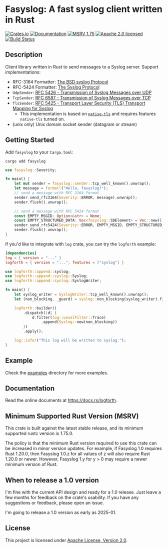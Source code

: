# Fasyslog: A fast syslog client written in Rust

[![Crates.io][crates-badge]][crates-url]
[![Documentation][docs-badge]][docs-url]
[![MSRV 1.75][msrv-badge]](https://www.whatrustisit.com)
[![Apache 2.0 licensed][license-badge]][license-url]
[![Build Status][actions-badge]][actions-url]

[crates-badge]: https://img.shields.io/crates/v/fasyslog.svg
[crates-url]: https://crates.io/crates/fasyslog
[docs-badge]: https://docs.rs/fasyslog/badge.svg
[msrv-badge]: https://img.shields.io/badge/MSRV-1.75-green?logo=rust
[docs-url]: https://docs.rs/fasyslog
[license-badge]: https://img.shields.io/crates/l/fasyslog
[license-url]: LICENSE
[actions-badge]: https://github.com/fast/fasyslog/workflows/CI/badge.svg
[actions-url]:https://github.com/fast/fasyslog/actions?query=workflow%3ACI

## Description

Client library written in Rust to send messages to a Syslog server. Support implementations:

* RFC-3164 Formatter: [The BSD syslog Protocol](https://datatracker.ietf.org/doc/html/rfc3164)
* RFC-5424 Formatter: [The Syslog Protocol](https://datatracker.ietf.org/doc/html/rfc5424)
* `UdpSender`: [RFC 5426 - Transmission of Syslog Messages over UDP](https://datatracker.ietf.org/doc/html/rfc5426)
* `TcpSender`: [RFC 6587 - Transmission of Syslog Messages over TCP](https://datatracker.ietf.org/doc/html/rfc6587)
* `TlsSender`: [RFC 5425 - Transport Layer Security (TLS) Transport Mapping for Syslog](https://datatracker.ietf.org/doc/html/rfc5425)
  * This implementation is based on [`native-tls`](https://crates.io/crates/native-tls) and requires features `native-tls` turned on.
* (unix only) Unix domain socket sender (datagram or stream)

## Getting Started

Add `fasyslog` to your `Cargo.toml`:

```shell
cargo add fasyslog
```

```rust
use fasyslog::Severity;

fn main() {
    let mut sender = fasyslog::sender::tcp_well_known().unwrap();
    let message = format!("Hello, fasyslog!");
    // send a message with RFC 3164 format
    sender.send_rfc3164(Severity::ERROR, message).unwrap();
    sender.flush().unwrap();

    // send a message with RFC 5424 format
    const EMPTY_MSGID: Option<&str> = None;
    const EMPTY_STRUCTURED_DATA: Vec<fasyslog::SDElement> = Vec::new();
    sender.send_rfc5424(Severity::ERROR, EMPTY_MSGID, EMPTY_STRUCTURED_DATA, message).unwrap();
    sender.flush().unwrap();
}
```

If you'd like to integrate with `log` crate, you can try the `logforth` example:

```toml
[dependencies]
log = { version = "..." }
logforth = { version = "...", features = ["syslog"] }
```

```rust
use logforth::append::syslog;
use logforth::append::syslog::Syslog;
use logforth::append::syslog::SyslogWriter;

fn main() {
    let syslog_writer = SyslogWriter::tcp_well_known().unwrap();
    let (non_blocking, _guard) = syslog::non_blocking(syslog_writer).finish();

    logforth::builder()
        .dispatch(|d| {
            d.filter(log::LevelFilter::Trace)
                .append(Syslog::new(non_blocking))
        })
        .apply();

    log::info!("This log will be written to syslog.");
}
```

## Example

Check the [examples](examples) directory for more examples.

## Documentation

Read the online documents at https://docs.rs/logforth.

## Minimum Supported Rust Version (MSRV)

This crate is built against the latest stable release, and its minimum supported rustc version is 1.75.0.

The policy is that the minimum Rust version required to use this crate can be increased in minor version updates. For example, if Fasyslog 1.0 requires Rust 1.20.0, then Fasyslog 1.0.z for all values of z will also require Rust 1.20.0 or newer. However, Fasyslog 1.y for y > 0 may require a newer minimum version of Rust.

## When to release a 1.0 version

I'm fine with the current API design and ready for a 1.0 release. Just leave a few months for feedback on the crate's usability. If you have any suggestions or feedback, please open an issue.

I'm going to release a 1.0 version as early as 2025-01.

## License

This project is licensed under [Apache License, Version 2.0](LICENSE).
